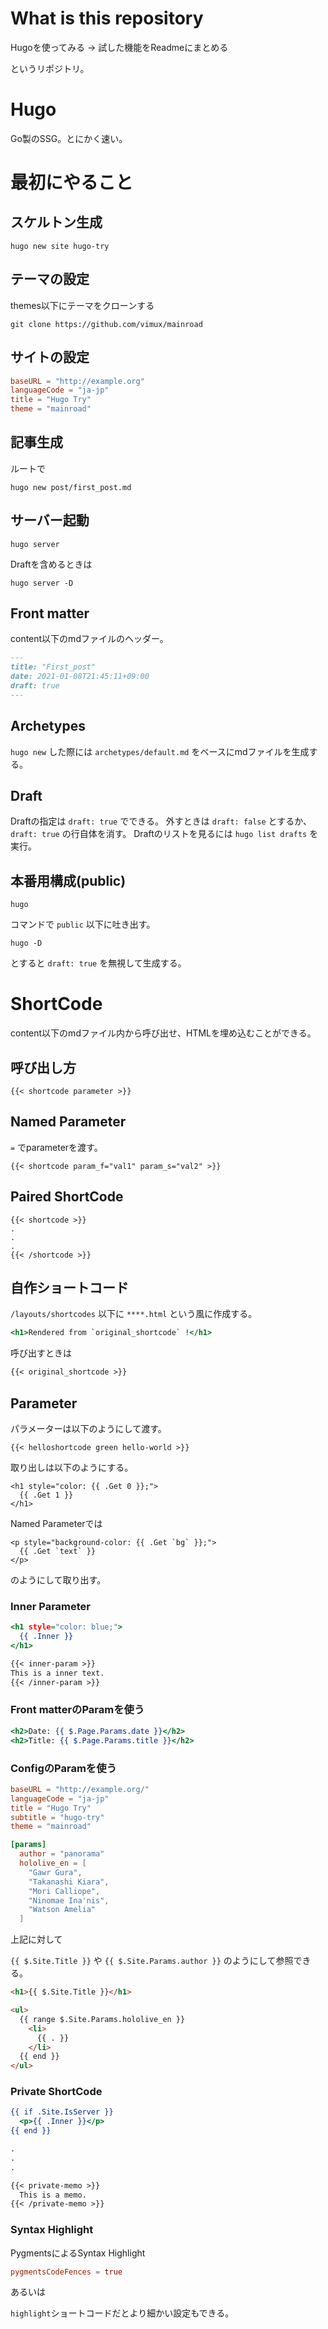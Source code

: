 # What is this repository

Hugoを使ってみる -> 試した機能をReadmeにまとめる

というリポジトリ。

# Hugo

Go製のSSG。とにかく速い。

# 最初にやること

## スケルトン生成

```
hugo new site hugo-try
```

## テーマの設定

themes以下にテーマをクローンする

```
git clone https://github.com/vimux/mainroad
```

## サイトの設定

```config.toml
baseURL = "http://example.org"
languageCode = "ja-jp"
title = "Hugo Try"
theme = "mainroad"
```

## 記事生成

ルートで

```
hugo new post/first_post.md
```

## サーバー起動

```
hugo server
```

Draftを含めるときは

```
hugo server -D
```

## Front matter

content以下のmdファイルのヘッダー。

```post/first_post.md
---
title: "First_post"
date: 2021-01-08T21:45:11+09:00
draft: true
---

```

## Archetypes

`hugo new` した際には `archetypes/default.md` をベースにmdファイルを生成する。

## Draft

Draftの指定は `draft: true` でできる。
外すときは `draft: false` とするか、 `draft: true` の行自体を消す。
Draftのリストを見るには `hugo list drafts` を実行。

## 本番用構成(public)

```
hugo
```

コマンドで `public` 以下に吐き出す。

```
hugo -D
```

とすると `draft: true` を無視して生成する。

# ShortCode

content以下のmdファイル内から呼び出せ、HTMLを埋め込むことができる。

## 呼び出し方

```
{{< shortcode parameter >}}
```

## Named Parameter

`=` でparameterを渡す。

```
{{< shortcode param_f="val1" param_s="val2" >}}
```

## Paired ShortCode

```
{{< shortcode >}}
.
.
.
{{< /shortcode >}}
```

## 自作ショートコード

`/layouts/shortcodes` 以下に `****.html` という風に作成する。

```original_shortcode.html
<h1>Rendered from `original_shortcode` !</h1>
```

呼び出すときは

```first_post.md
{{< original_shortcode >}}
```

## Parameter

パラメーターは以下のようにして渡す。

```
{{< helloshortcode green hello-world >}}
```

取り出しは以下のようにする。

```/layouts/shortcodes/helloshortcode
<h1 style="color: {{ .Get 0 }};">
  {{ .Get 1 }}
</h1>
```

Named Parameterでは

```/layouts/shortcodes/namedshortcode
<p style="background-color: {{ .Get `bg` }};">
  {{ .Get `text` }}
</p>
```

のようにして取り出す。

### Inner Parameter

```/layouts/shortcodes/inner-param.html
<h1 style="color: blue;">
  {{ .Inner }}
</h1>
```

```inner.md
{{< inner-param >}}
This is a inner text.
{{< /inner-param >}}
```

### Front matterのParamを使う

```title-and-date.html
<h2>Date: {{ $.Page.Params.date }}</h2>
<h2>Title: {{ $.Page.Params.title }}</h2>
```

### ConfigのParamを使う

```config.toml
baseURL = "http://example.org/"
languageCode = "ja-jp"
title = "Hugo Try"
subtitle = "hugo-try"
theme = "mainroad"

[params]
  author = "panorama"
  hololive_en = [
    "Gawr Gura",
    "Takanashi Kiara",
    "Mori Calliope",
    "Ninomae Ina'nis",
    "Watson Amelia"
  ]
```

上記に対して

`{{ $.Site.Title }}` や `{{ $.Site.Params.author }}` のようにして参照できる。

```/content/post/config-params.md
<h1>{{ $.Site.Title }}</h1>

<ul>
  {{ range $.Site.Params.hololive_en }}
    <li>
      {{ . }}
    </li>
  {{ end }}
</ul>

```

### Private ShortCode

```/layouts/shortcodes/private-memo.html
{{ if .Site.IsServer }}
  <p>{{ .Inner }}</p>
{{ end }}
```

```/content/post/memo.md
.
.
.

{{< private-memo >}}
  This is a memo.
{{< /private-memo >}}
```

### Syntax Highlight

PygmentsによるSyntax Highlight

```config.toml
pygmentsCodeFences = true
```

あるいは

`highlight`ショートコードだとより細かい設定もできる。
